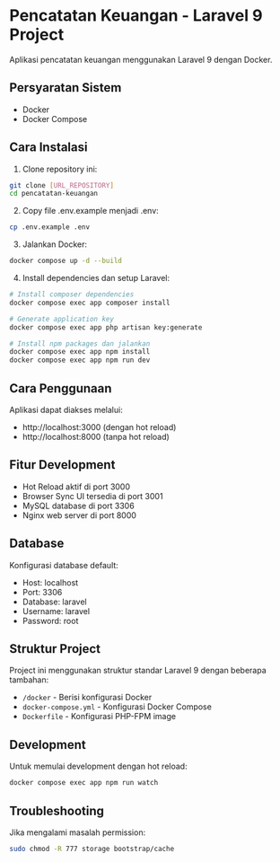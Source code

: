 # Pencatatan Keuangan - Laravel 9 Project

Aplikasi pencatatan keuangan menggunakan Laravel 9 dengan Docker.

## Persyaratan Sistem

- Docker
- Docker Compose

## Cara Instalasi

1. Clone repository ini:
```bash
git clone [URL_REPOSITORY]
cd pencatatan-keuangan
```

2. Copy file .env.example menjadi .env:
```bash
cp .env.example .env
```

3. Jalankan Docker:
```bash
docker compose up -d --build
```

4. Install dependencies dan setup Laravel:
```bash
# Install composer dependencies
docker compose exec app composer install

# Generate application key
docker compose exec app php artisan key:generate

# Install npm packages dan jalankan
docker compose exec app npm install
docker compose exec app npm run dev
```

## Cara Penggunaan

Aplikasi dapat diakses melalui:
- http://localhost:3000 (dengan hot reload)
- http://localhost:8000 (tanpa hot reload)

## Fitur Development

- Hot Reload aktif di port 3000
- Browser Sync UI tersedia di port 3001
- MySQL database di port 3306
- Nginx web server di port 8000

## Database

Konfigurasi database default:
- Host: localhost
- Port: 3306
- Database: laravel
- Username: laravel
- Password: root

## Struktur Project

Project ini menggunakan struktur standar Laravel 9 dengan beberapa tambahan:
- `/docker` - Berisi konfigurasi Docker
- `docker-compose.yml` - Konfigurasi Docker Compose
- `Dockerfile` - Konfigurasi PHP-FPM image

## Development

Untuk memulai development dengan hot reload:
```bash
docker compose exec app npm run watch
```

## Troubleshooting

Jika mengalami masalah permission:
```bash
sudo chmod -R 777 storage bootstrap/cache
```
